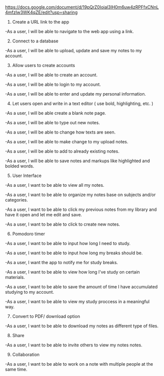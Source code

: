 
https://docs.google.com/document/d/19pQrZ0Ioial3IH0m6uw4zRPFfxCNnL4mfzIw3WK4qZE/edit?usp=sharing
1. Create a URL link to the app

  -As a user, I will be able to navigate to the web app using a link.
  

2. Connect to a database

  -As a user, I will be able to upload, update and save my notes to my account.
  

3. Allow users to create accounts

  -As a user, I will be able to create an account.
  
  -As a user, I will be able to login to my account.
  
  -As a user, I will be able to enter and update my personal information.

4. Let users open and write in a text editor ( use bold, highlighting, etc. )

  -As a user, I will be able create a blank note page.
  
  -As a user, I will be able to type out new notes.
  
  -As a user, I will be able to change how texts are seen.
  
  -As a user, I will be able to make change to my upload notes.
  
  -As a user, I will be able to add to already existing notes.
  
  -As a user, I will be able to save notes and markups like highlighted and bolded words. 
  
  
5. User Interface

 -As a user, I want to be able to view all my notes.
 
 -As a user, I want to be able to organize my notes base on subjects and/or categories. 
 
 -As a user, I want to be able to click my previous notes from my library and have it open and let me edit and save.
 
 -As a user, I want to be able to click to create new notes.
 

6. Pomodoro timer

 -As a user, I want to be able to input how long I need to study.
 
 -As a user, I want to be able to input how long my breaks should be.
 
 -As a user, I want the app to notify me for study breaks.
 
 -As a user, I want to be able to view how long I've study on certain materials.
 
 -As a user, I want to be able to save the amount of time I have accumulated studying to my account. 
 
 -As a user, I want to be able to view my study proccess in a meaningful way. 
 

7. Convert to PDF/ download option

 -As a user, I want to be able to download my notes as different type of files.  


8. Share

 -As a user, I want to be able to invite others to view my notes notes. 
 
9. Collaboration

-As a user, I want to be able to work on a note with multiple people at the same time.

